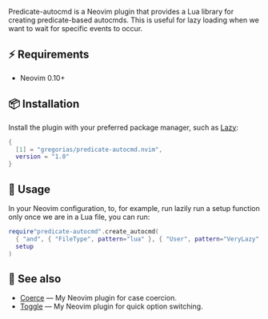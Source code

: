 <!-- markdownlint-disable MD013 MD033 MD041 -->

Predicate-autocmd is a Neovim plugin that provides a Lua library for creating predicate-based autocmds.
This is useful for lazy loading when we want to wait for specific events to occur.

## ⚡️ Requirements

- Neovim 0.10+

## 📦 Installation

Install the plugin with your preferred package manager, such as [Lazy]:

```lua
{
  [1] = "gregorias/predicate-autocmd.nvim",
  version = "1.0"
}
```

## 🚀 Usage

In your Neovim configuration, to, for example, run lazily run a setup function only once we are in a Lua file, you can run:

```lua
require"predicate-autocmd".create_autocmd(
  { "and", { "FileType", pattern="lua" }, { "User", pattern="VeryLazy" } },
  setup
)
```

## 🔗 See also

- [Coerce](https://github.com/gregorias/coerce.nvim) — My Neovim plugin for case coercion.
- [Toggle](https://github.com/gregorias/toggle.nvim) — My Neovim plugin for quick option switching.

[Lazy]: https://github.com/folke/lazy.nvim
